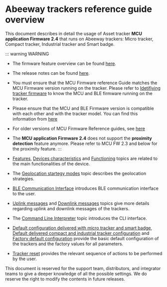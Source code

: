 # Abeeway trackers reference guide overview

This document describes in detail the usage of Asset tracker **MCU application Firmware 2.4** that runs on Abeeway trackers: Micro tracker, Compact tracker, Industrial tracker and Smart badge.

::: warning WARNING
- The firmware feature overview can be found [here](https://actilitysa.sharepoint.com/:f:/t/aby/EmU61087UklJsyAbuyDzlXsBfyeS_YLBfFfHMqjVRLhTkQ?e=8BGbXr).
- The release notes can be found [here](/D-Reference/DocLibrary_R/AbeewayTrackers_R.html#reference-guides-and-tools).
- You must ensure that the MCU Firmware reference Guide matches the MCU Firmware version running on the tracker. Please refer to [Idetifiying tracker firmware](../../D-Reference/IdentifyInstalledFirmware/) to know the MCU and BLE firmware running on the tracker.
- Please ensure that the MCU and BLE Firmware version is compatible with each other and with the tracker model. You can find this information from [here](../../D-Reference/IdentifyTrackerModel/)
- For older versions of MCU Firmware Reference guides, see [here](https://actilitysa.sharepoint.com/:f:/t/aby/Ep4-XPaCPlpDkUrSP2_Iao0BLcCjcPyL_wiSe1aak0MzOg?e=5yPIEM)
- The **MCU application Firmware 2.4** does not support the **proximity detection** feature anymore. Please refer to MCU FW 2.3 and below for the proximity feature.
:::

- [Features](../introduction/features/readme.md), [Devices characteristics](../devices-characteristics/readme.md) and [Functioning](../functioning/readme.md) topics are related to the main functionalities of the device.
- The [Geolocation startegy modes](../geolocation-strategy-modes/readme.md) topic describes the geolocation strategies.
- [BLE Communication Interface](../ble-communication-interface/readme.md) introduces BLE communication interface to the user.
- [Uplink messages](../uplink-messages/readme.md) and [Downlink messages](../downlink-messages/readme.md) topics give more details regarding uplink and downlink messages of the trackers.
- The [Command Line Interpreter](../cli-interface) topic introduces the CLI interface.
- [Default configuration delivered with micro tracker and smart badge](../Parameters-default-configuration/default-delivered-mt-sb), [Default delivered compact and industrial tracker configuration](../Parameters-default-configuration/default-delivered-ci.md) and [Factory default 
configuration](../Parameters-default-configuration/factory-default.md) provide the basic default configuration of the trackers and the factory values for all parameters.
- [Tracker reset](../tracker-reset/readme.md) provides the relevant sequence of actions to be performed by the user.

This document is reserved for the support team, distributors, and integrator teams to give a deeper knowledge of all the possible settings. We do reserve the right to modify the contents in future releases.
